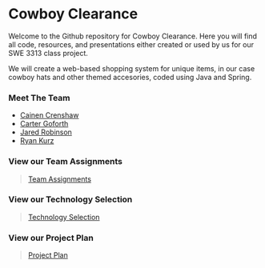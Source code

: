 # Cowboy Clearance
Welcome to the Github repository for Cowboy Clearance. Here you will find all code, resources, and presentations either created or used by us for our SWE 3313 class project.

We will create a web-based shopping system for unique items, in our case cowboy hats and other themed accesories, coded using Java and Spring.

### Meet The Team
- [Cainen Crenshaw](https://github.com/cgofort3/SWE_3313_Team4_Spring25/blob/main/Project%20Plan/Resumes/Cainan%20Crenshaw.md)
- [Carter Goforth](https://github.com/cgofort3/SWE_3313_Team4_Spring25/blob/main/Project%20Plan/Resumes/Carter%20Goforth.md)
- [Jared Robinson](https://github.com/cgofort3/SWE_3313_Team4_Spring25/blob/main/Project%20Plan/Resumes/Jared%20Robinson.md)
- [Ryan Kurz](https://github.com/cgofort3/SWE_3313_Team4_Spring25/blob/main/Project%20Plan/Resumes/Ryan%20Kurz.md)

### View our Team Assignments
> [Team Assignments]()

### View our Technology Selection
> [Technology Selection](https://github.com/cgofort3/SWE_3313_Team4_Spring25/blob/7fd81fc4bf4d35eb808265cbb34367c3578d0c3c/Project%20Plan/Technology%20Selection.md)

### View our Project Plan
> [Project Plan](https://swe-3313-team-4-project.youtrack.cloud/gantt-charts/226-2)
